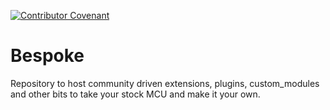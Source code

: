 [![Contributor Covenant](https://img.shields.io/badge/Contributor%20Covenant-v1.4%20adopted-ff69b4.svg)](code-of-conduct.md)

# Bespoke

Repository to host community driven extensions, plugins,
custom_modules and other bits to take your stock MCU and make it your
own.
